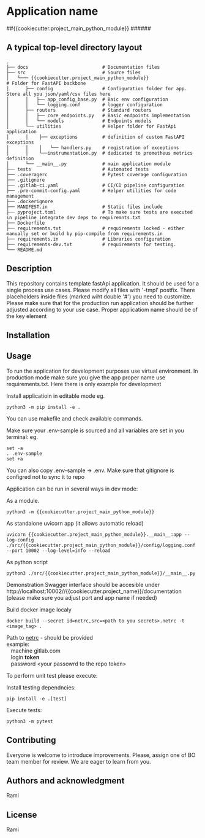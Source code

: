 # Application name

##{{cookiecutter.project_main_python_module}}
###<Please update all template file.>###


## A typical top-level directory layout

    .
    ├── docs                           # Documentation files
    ├── src                            # Source files
    │   └─── {{cookiecutter.project_main_python_module}}                       # Folder for FastAPI backbone
    │      ├── config                  # Configuration folder for app. Store all you json/yaml/csv files here
    │      │   ├── app_config_base.py  # Baic env configuration
    │      │   └── logging.conf        # logger configuration
    │      ├── routers                 # Standard routers
    │      │   ├── core_endpoints.py   # Basic endpoints implementation
    │      │   └── models              # Endpoints models
    │      └── utilities               # Helper folder for FastApi application
    │      │    ├── exceptions         # definition of custom FastAPI exceptions
    │      │    │   └── handlers.py    # registration of exceptions
    │      │    └──instrumentation.py  # dedicated to prometheus metrics definition
    │      └── __main__.py             # main application module
    ├── tests                          # Automated tests
    ├── .coveragerc                    # Pytest coverage configuration
    ├── .gitignore
    ├── .gitlab-ci.yaml                # CI/CD pipeline configuration
    ├── .pre-commit-config.yaml        # Helper utilities for code management
    ├── .dockerignore
    ├── MANIFEST.in                    # Static files include
    ├── pyproject.toml                 # To make sure tests are executed in pipeline integrate dev deps to requiremnts.txt
    ├── Dockerfile
    ├── requirements.txt               # requirements locked - either manually set or build by pip-compile from requirements.in
    ├── requirements.in                # Libraries configuration
    ├── requirements-dev.txt           # requirements for testing.
    └── README.md

## Description
This repository contains template fastApi application. It should be used for a single process use cases. Please modify all files with '-tmpl' postfix. There placeholders inside files (marked wiht double '#') you need to customize. Please make sure that for the production run application should be further adjusted according to your use case. Proper applicatiom name should be of the key element

## Installation

## Usage
To run the application for development purposes use virtual environment.
In production mode make sure you give the app proper name use requirements.txt. Here there is only example for development

Install applicatioin in editable mode eg.

    python3 -m pip install -e .

You can use makefile and check available commands.

Make sure your .env-sample is sourced and all variables are set in you terminal:
eg.

    set -a
    . .env-sample
    set +a

You can also copy .env-sample -> .env. Make sure that gitignore is configred not to sync it to repo

Application can be run in several ways in dev mode:

As a module.

    python3 -m {{cookiecutter.project_main_python_module}}

As standalone uvicorn app (it allows automatic reload)

    uvicorn {{cookiecutter.project_main_python_module}}.__main__:app --log-config ./src/{{cookiecutter.project_main_python_module}}/config/logging.conf --port 10002 --log-level=info --reload

As python script

    python3 ./src/{{cookiecutter.project_main_python_module}}/__main__.py

Demonstration Swagger interface should be accesible under http://localhost:10002//{{cookiecutter.project_name}}/documentation (please make sure you adjust port and app name if needed)

Build docker image localy

    docker build --secret id=netrc,src=<path to you secrets>.netrc -t <image_tag> .

Path to [netrc](https://www.gnu.org/software/inetutils/manual/html_node/The-_002enetrc-file.html) - should be provided\
example:\
&nbsp;&nbsp;&nbsp;machine gitlab.com\
&nbsp;&nbsp;&nbsp;login __token__\
&nbsp;&nbsp;&nbsp;password \<your passowrd to the repo token\>

To perform unit test please execute:

Install testing dependncies:

    pip install -e .[test]

Execute tests:

    python3 -m pytest

## Contributing
Everyone is welcome to introduce improvements. Please, assign one of BO team member for review. We are eager to learn from you.

## Authors and acknowledgment
Rami

## License
Rami
